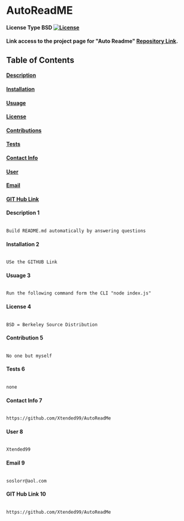# AutoReadME   
#### License Type BSD [![License](https://img.shields.io/badge/License-BSD%203--Clause-blue.svg)](https://opensource.org/licenses/BSD-3-Clause)   
   
#### Link access to the project page for "Auto Readme" [Repository Link](https://github.com/Xtended99/CoffeeOverFlow).   
## Table of Contents                 
#### [Description](#description-1)  
#### [Installation](#installation-2)   
#### [Usuage](#usuage-3)  
#### [License](#license-4)   
#### [Contributions](#contributions-5)  
#### [Tests](#tests-6)   
#### [Contact Info](#contact-info-7)  
#### [User](#user-8)   
#### [Email](#email-9)  
#### [GIT Hub Link](#git-hub-link-10)
#### Description 1   
```   

Build README.md automatically by answering questions   
```    
#### Installation 2   
```   

USe the GITHUB Link   
```    
#### Usuage 3   
```   

Run the following command form the CLI "node index.js"   
```    
#### License 4   
```   

BSD = Berkeley Source Distribution   
```    
#### Contribution 5   
```   

No one but myself   
```    
#### Tests 6   
```   

none   
```    
#### Contact Info 7   
```   

https://github.com/Xtended99/AutoReadMe   
```    
#### User 8   
```   

Xtended99   
```    
#### Email 9   
```   

soslorr@aol.com   
```    
#### GIT Hub Link 10   
```   

https://github.com/Xtended99/AutoReadMe   
```    